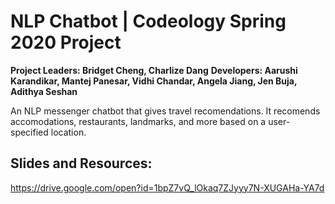 # NLP Chatbot | Codeology Spring 2020 Project
**Project Leaders: Bridget Cheng, Charlize Dang**
**Developers: Aarushi Karandikar, Mantej Panesar, Vidhi Chandar, Angela Jiang, Jen Buja, Adithya Seshan**

An NLP messenger chatbot that gives travel recomendations. It recomends accomodations, restaurants, landmarks, and more based on a user-specified location. 

## Slides and Resources:

https://drive.google.com/open?id=1bpZ7vQ_lOkaq7ZJyyy7N-XUGAHa-YA7d
